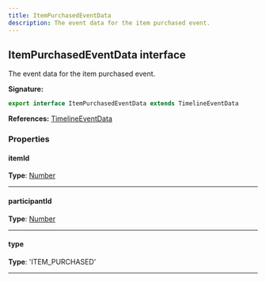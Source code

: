 ```yaml
---
title: ItemPurchasedEventData
description: The event data for the item purchased event.
---
```


## ItemPurchasedEventData interface

The event data for the item purchased event.

**Signature:**

```ts
export interface ItemPurchasedEventData extends TimelineEventData 
```

**References:** [TimelineEventData](/api/timelineeventdata)

### Properties

#### itemId



**Type**: [Number](https://developer.mozilla.org/en-US/docs/Web/JavaScript/Reference/Global_Objects/Number)

---

#### participantId



**Type**: [Number](https://developer.mozilla.org/en-US/docs/Web/JavaScript/Reference/Global_Objects/Number)

---

#### type



**Type**: 'ITEM_PURCHASED'

---

